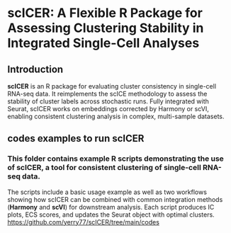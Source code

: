 # scICER: A Flexible R Package for Assessing Clustering Stability in Integrated Single-Cell Analyses

## Introduction
**scICER** is an R package for evaluating cluster consistency in single-cell RNA-seq data. It reimplements the scICE methodology to assess the stability of cluster labels across stochastic runs. Fully integrated with Seurat, scICER works on embeddings corrected by Harmony or scVI, enabling consistent clustering analysis in complex, multi-sample datasets.

## codes examples to run scICER 
### This folder contains example R scripts demonstrating the use of **scICER**, a tool for consistent clustering of single-cell RNA-seq data. 
The scripts include a basic usage example as well as two workflows showing how scICER can be combined with common integration methods (**Harmony** and **scVI**) for downstream analysis. Each script produces IC plots, ECS scores, and updates the Seurat object with optimal clusters. https://github.com/yerry77/scICER/tree/main/codes
